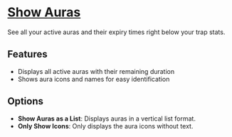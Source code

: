 # [Show Auras](https://www.mousehuntgame.com/preferences.php?tab=mousehunt-improved-settings#mousehunt-improved-settings-feature-show-auras)

See all your active auras and their expiry times right below your trap stats.

## Features

- Displays all active auras with their remaining duration
- Shows aura icons and names for easy identification

## Options

- **Show Auras as a List**: Displays auras in a vertical list format.
- **Only Show Icons**: Only displays the aura icons without text.

